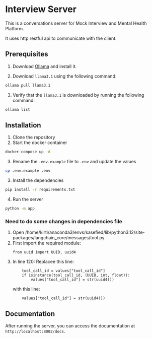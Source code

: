 # Interview Server

This is a conversations server for Mock Interview and Mental Health Platform.

It uses http restful api to communicate with the client.

## Prerequisites

1. Download [Ollama](https://ollama.com/download) and install it.

2. Download `llama3.1` using the following command:

```bash
ollama pull llama3.1
```

3. Verify that the `llama3.1` is downloaded by running the following command:

```bash
ollama list
```

## Installation

1. Clone the repository
2. Start the docker container

```bash
docker-compose up -d
```

3. Rename the `.env.example` file to `.env` and update the values

```bash
cp .env.example .env
```

3. Install the dependencies

```bash
pip install -r requirements.txt
```

4. Run the server

```bash
python -m app
```

### Need to do some changes in dependencies file
1. Open /home/kirti/anaconda3/envs/sasefied/lib/python3.12/site-packages/langchain_core/messages/tool.py
3. First import the required module:
    ```
    from uuid import UUID, uuid4
    ```
2. In line 120:
    Replacee this line:
    ```
        tool_call_id = values["tool_call_id"]
        if isinstance(tool_call_id, (UUID, int, float)):
            values["tool_call_id"] = str(uuid4())
    ```
    with this line:
    ```
        values["tool_call_id"] = str(uuid4())
    ```

## Documentation

After running the server, you can access the documentation at `http://localhost:8002/docs`.
